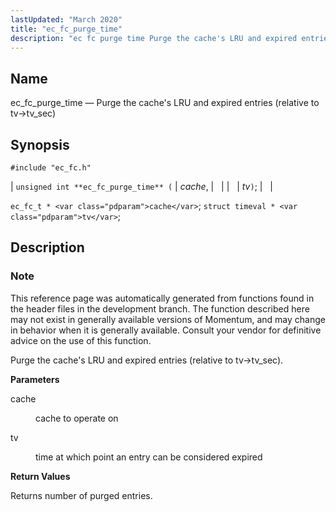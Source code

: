 ```yaml
---
lastUpdated: "March 2020"
title: "ec_fc_purge_time"
description: "ec fc purge time Purge the cache's LRU and expired entries relative to tv tv sec unsigned int ec fc purge time cache tv ec fc t cache struct timeval tv This reference page was automatically generated from functions found in the header files in the development branch The function..."
---
```


<a name="apis.ec_fc_purge_time"></a> 
## Name

ec_fc_purge_time — Purge the cache's LRU and expired entries (relative to tv->tv_sec)

## Synopsis

`#include "ec_fc.h"`

| `unsigned int **ec_fc_purge_time** (` | <var class="pdparam">cache</var>, |   |
|   | <var class="pdparam">tv</var>`)`; |   |

`ec_fc_t * <var class="pdparam">cache</var>`;
`struct timeval * <var class="pdparam">tv</var>`;<a name="idp52270720"></a> 
## Description

### Note

This reference page was automatically generated from functions found in the header files in the development branch. The function described here may not exist in generally available versions of Momentum, and may change in behavior when it is generally available. Consult your vendor for definitive advice on the use of this function.

Purge the cache's LRU and expired entries (relative to tv->tv_sec).

**<a name="idp52273616"></a> Parameters**

<dl class="variablelist">

<dt>cache</dt>

<dd>

cache to operate on

</dd>

<dt>tv</dt>

<dd>

time at which point an entry can be considered expired

</dd>

</dl>

**<a name="idp52278208"></a> Return Values**

Returns number of purged entries.